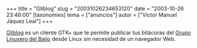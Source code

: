 +++
title = "Gliblog"
slug = "20031026234653120"
date = "2003-10-26 23:46:00"
[taxonomies]
tema = ["anuncios"]
autor = ["Víctor Manuel Jáquez Leal"]
+++

[Gliblog](http://www.ceyusa.com/software/gliblog.php) es un cliente GTK+
que te permite publicar tus bitácoras del [Grupo Linuxero del
Bajío](http://glib.org.mx) desde Linux sin necesidad de un navegador
Web.

